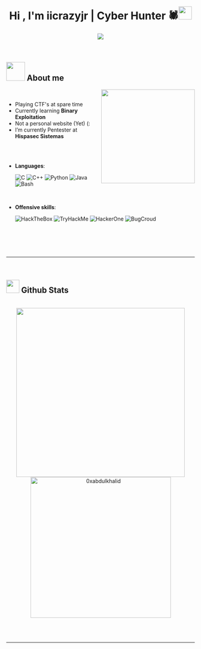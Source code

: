 
<h1 align="center"><b>Hi , I'm iicrazyjr | Cyber Hunter 🕷️</b><img src="https://camo.githubusercontent.com/d279c98781b721fa24f63941312741842a1b8108f1ee92ef9799ae3e2791e6bc/68747470733a2f2f6e66746576656e696e672e636f6d2f77702d636f6e74656e742f75706c6f6164732f323032322f30352f6e656b6f3130302d32303438783638332e706e672e77656270" width="35"></h1>
<!--  -->
<p align="center">
  <a href="https://github.com/DenverCoder1/readme-typing-svg"><img src="https://readme-typing-svg.herokuapp.com?font=Time+New+Roman&color=cyan&size=25&center=true&vCenter=true&width=600&height=100&lines=Assalamu+O+Alaikum+Warahmatullah..&hearts;++;Self-taught+Front-End+Developer,;Computer+Science+Student,;CTF+Newbie,;Active+Learner/Researcher,;Love+to+learn+new+stuffs..<3"></a>
</p>


<br>

	
## <picture><img src = "https://camo.githubusercontent.com/d279c98781b721fa24f63941312741842a1b8108f1ee92ef9799ae3e2791e6bc/68747470733a2f2f6e66746576656e696e672e636f6d2f77702d636f6e74656e742f75706c6f6164732f323032322f30352f6e656b6f3130302d32303438783638332e706e672e77656270" width = 50px></picture> **About me**

<picture> <img align="right" src="https://w.wallhaven.cc/full/o5/wallhaven-o5dq17.png" width = 250px></picture>

<br>

- Playing CTF's at spare time
- Currently learning **Binary Exploitation**
- Not a personal website (Yet) (:
- I’m currently Pentester at **Hispasec Sistemas**

<br><br>


<p align="center">

- **Languages**:
    
    ![C](https://img.shields.io/badge/C%20-%232370ED.svg?style=for-the-badge&logo=c&logoColor=white)
    ![C++](https://img.shields.io/badge/C++%20-%2300599C.svg?style=for-the-badge&logo=c%2B%2B&logoColor=white)
    ![Python](https://img.shields.io/badge/Python%20-%2314354C.svg?style=for-the-badge&logo=python&logoColor=white)
    ![Java](https://img.shields.io/badge/Java-%2314354C.svg?style=for-the-badge&logo=python&logoColor=white)
    ![Bash](https://img.shields.io/badge/Bash%20-%2314354C.svg?style=for-the-badge&logo=python&logoColor=white)


<br>   

- **Offensive skills**:

    ![HackTheBox](https://img.shields.io/badge/-HackTheBox-%239FEF00?style=for-the-badge&logo=hackthebox&logoColor=white)
    ![TryHackMe](https://img.shields.io/badge/-TryHackMe-%23212C42?style=for-the-badge&logo=tryhackme&logoColor=white)
    ![HackerOne](https://img.shields.io/badge/-HackerOne-%23494649?style=for-the-badge&logo=hackerone&logoColor=white)
    ![BugCroud](https://img.shields.io/badge/-Bugcrowd-%23F26822?style=for-the-badge&logo=bugcrowd&logoColor=white)


    
<br>


</p>

<br>
<br>

-----

<br>


## <img src="https://media.giphy.com/media/iY8CRBdQXODJSCERIr/giphy.gif" width="35"><b> Github Stats </b>
<br>

<div align="center">

<a href="https://github.com/0xabdulkhalid/">
  <img src="https://github-readme-stats.vercel.app/api?username=0xabdulkhalid&include_all_commits=true&count_private=true&show_icons=true&line_height=20&title_color=7A7ADB&icon_color=2234AE&text_color=D3D3D3&bg_color=0,000000,130F40" width="450"/>
  <img src="https://github-readme-stats.vercel.app/api/top-langs?username=0xabdulkhalid&show_icons=true&locale=en&layout=compact&line_height=20&title_color=7A7ADB&icon_color=2234AE&text_color=D3D3D3&bg_color=0,000000,130F40" width="375"  alt="0xabdulkhalid"/>

</a>
</div>

<br>
<br>
<br>

-----

<br>
<br>
